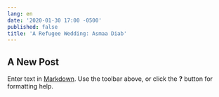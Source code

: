 ```yaml
---
lang: en
date: '2020-01-30 17:00 -0500'
published: false
title: 'A Refugee Wedding: Asmaa Diab'
---
```

## A New Post

Enter text in [Markdown](http://daringfireball.net/projects/markdown/). Use the toolbar above, or click the **?** button for formatting help.

